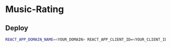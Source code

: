 # Music-Rating

## Deploy
``` sh
REACT_APP_DOMAIN_NAME=<YOUR_DOMAIN> REACT_APP_CLIENT_ID=<YOUR_CLIENT_ID> task deploy
```
